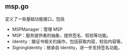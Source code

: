 ## msp.go

定义了一些基础功能接口，包括 

* MSPManager：管理 MSP
* MSP：服务提供者的抽象，提供签名、校验等功能。
* Identity：跟证书相关的操作，包括获取内容，校验内容等。
* SigningIdentity：继承自 Identity，进一步支持签名功能。
